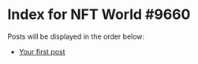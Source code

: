 # Index for NFT World #9660
Posts will be displayed in the order below:

- [Your first post](./001-first.md)

